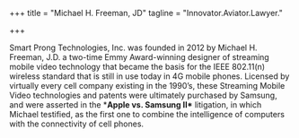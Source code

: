 +++
title = "Michael H. Freeman, JD"
tagline = "Innovator.Aviator.Lawyer."

+++

Smart Prong Technologies, Inc. was founded in 2012 by Michael H. Freeman, J.D. a two-time Emmy Award-winning designer of streaming mobile video technology that became the basis for the IEEE 802.11(n) wireless standard that is still in use today in 4G mobile phones. Licensed by virtually every cell company existing in the 1990’s, these Streaming Mobile Video technologies and patents were ultimately purchased by Samsung, and were asserted in the ***Apple vs. Samsung II\*** litigation, in which Michael testified, as the first one to combine the intelligence of computers with the connectivity of cell phones.
